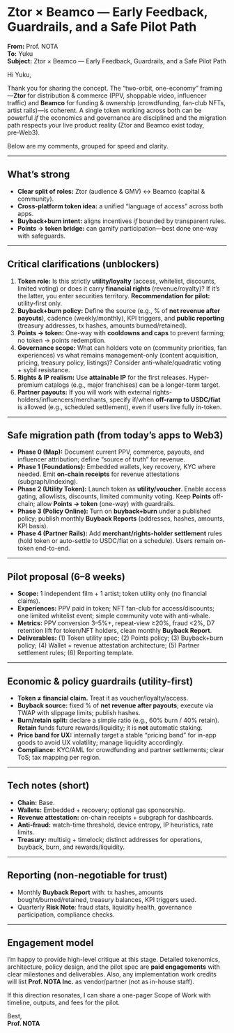 # Ztor × Beamco — Early Feedback, Guardrails, and a Safe Pilot Path

**From:** Prof. NOTA  
**To:** Yuku  
**Subject:** Ztor × Beamco — Early Feedback, Guardrails, and a Safe Pilot Path

Hi Yuku,

Thank you for sharing the concept. The “two-orbit, one-economy” framing—**Ztor** for distribution & commerce (PPV, shoppable video, influencer traffic) and **Beamco** for funding & ownership (crowdfunding, fan-club NFTs, artist rails)—is coherent. A single token working across both can be powerful *if* the economics and governance are disciplined and the migration path respects your live product reality (Ztor and Beamco exist today, pre‑Web3).

Below are my comments, grouped for speed and clarity.

---

## What’s strong
- **Clear split of roles:** Ztor (audience & GMV) ↔ Beamco (capital & community).  
- **Cross-platform token idea:** a unified “language of access” across both apps.  
- **Buyback+burn intent:** aligns incentives *if* bounded by transparent rules.  
- **Points → token bridge:** can gamify participation—best done one-way with safeguards.

---

## Critical clarifications (unblockers)
1. **Token role:** Is this strictly **utility/loyalty** (access, whitelist, discounts, limited voting) or does it carry **financial rights** (revenue/royalty)? If it’s the latter, you enter securities territory. **Recommendation for pilot:** utility‑first only.  
2. **Buyback+burn policy:** Define the source (e.g., % of **net revenue after payouts**), cadence (weekly/monthly), KPI triggers, and **public reporting** (treasury addresses, tx hashes, amounts burned/retained).  
3. **Points → token:** One-way with **cooldowns and caps** to prevent farming; no token → points redemption.  
4. **Governance scope:** What can holders vote on (community priorities, fan experiences) vs what remains management-only (content acquisition, pricing, treasury policy, listings)? Consider anti-whale/quadratic voting + sybil resistance.  
5. **Rights & IP realism:** Use **attainable IP** for the first releases. Hyper-premium catalogs (e.g., major franchises) can be a longer-term target.  
6. **Partner payouts:** If you will work with external rights-holders/influencers/merchants, specify if/when **off-ramp to USDC/fiat** is allowed (e.g., scheduled settlement), even if users live fully in-token.

---

## Safe migration path (from today’s apps to Web3)
- **Phase 0 (Map):** Document current PPV, commerce, payouts, and influencer attribution; define “source of truth” for revenue.  
- **Phase 1 (Foundations):** Embedded wallets, key recovery, KYC where needed. Emit **on-chain receipts** for revenue attestations (subgraph/indexing).  
- **Phase 2 (Utility Token):** Launch token as **utility/voucher**. Enable access gating, allowlists, discounts, limited community voting. Keep **Points** off-chain; allow **Points → token** (one-way) with guardrails.  
- **Phase 3 (Policy Online):** Turn on **buyback+burn** under a published policy; publish monthly **Buyback Reports** (addresses, hashes, amounts, KPI basis).  
- **Phase 4 (Partner Rails):** Add **merchant/rights-holder settlement** rules (hold token or auto-settle to USDC/fiat on a schedule). Users remain on-token end-to-end.

---

## Pilot proposal (6–8 weeks)
- **Scope:** 1 independent film + 1 artist; token utility only (no financial claims).  
- **Experiences:** PPV paid in token; NFT fan-club for access/discounts; one limited whitelist event; simple community vote with anti-whale.  
- **Metrics:** PPV conversion 3–5%+, repeat-view ≥20%, fraud <2%, D7 retention lift for token/NFT holders, clean monthly **Buyback Report**.  
- **Deliverables:** (1) Token utility spec; (2) Points policy; (3) Buyback+burn policy; (4) Wallet + revenue attestation architecture; (5) Partner settlement rules; (6) Reporting template.

---

## Economic & policy guardrails (utility-first)
- **Token ≠ financial claim.** Treat it as voucher/loyalty/access.  
- **Buyback source:** fixed % of **net revenue after payouts**; execute via TWAP with slippage limits; publish hashes.  
- **Burn/retain split:** declare a simple ratio (e.g., 60% burn / 40% retain). **Retain** funds future rewards/liquidity; it is **not** automatic staking.  
- **Price band for UX:** internally target a stable “pricing band” for in-app goods to avoid UX volatility; manage liquidity accordingly.  
- **Compliance:** KYC/AML for crowdfunding and partner settlements; clear ToS; tax mapping per region.

---

## Tech notes (short)
- **Chain:** Base.  
- **Wallets:** Embedded + recovery; optional gas sponsorship.  
- **Revenue attestation:** on-chain receipts + subgraph for dashboards.  
- **Anti-fraud:** watch-time threshold, device entropy, IP heuristics, rate limits.  
- **Treasury:** multisig + timelock; distinct addresses for operations, buyback, burn, and rewards/liquidity.

---

## Reporting (non-negotiable for trust)
- Monthly **Buyback Report** with: tx hashes, amounts bought/burned/retained, treasury balances, KPI triggers used.  
- Quarterly **Risk Note**: fraud stats, liquidity health, governance participation, compliance checks.

---

## Engagement model
I’m happy to provide high-level critique at this stage. Detailed tokenomics, architecture, policy design, and the pilot spec are **paid engagements** with clear milestones and deliverables. Also, any implementation work credits will list **Prof. NOTA Inc.** as vendor/partner (not as in-house staff).

If this direction resonates, I can share a one-pager Scope of Work with timeline, outputs, and fees for the pilot.

Best,  
**Prof. NOTA**
